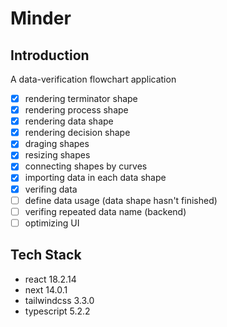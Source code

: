 # Minder

## Introduction
A data-verification flowchart application

- [x] rendering terminator shape 
- [x] rendering process shape 
- [x] rendering data shape
- [x] rendering decision shape
- [x] draging shapes
- [x] resizing shapes
- [x] connecting shapes by curves
- [x] importing data in each data shape
- [x] verifing data
- [ ] define data usage (data shape hasn't finished)
- [ ] verifing repeated data name (backend)
- [ ] optimizing UI

## Tech Stack
- react 18.2.14
- next 14.0.1
- tailwindcss 3.3.0
- typescript 5.2.2
